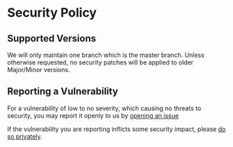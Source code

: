 # Security Policy

## Supported Versions

We will only maintain one branch which is the master branch. Unless otherwise requested, no security patches will be applied to older Major/Minor versions. 

## Reporting a Vulnerability

For a vulnerability of low to no severity, which causing no threats to security, you may report it openly to us by [opening an issue](https://github.com/excitedplus1s/utlscm/issues/new)

If the vulnerability you are reporting inflicts some security impact, please [do so privately](https://github.com/excitedplus1s/utlscm/security/advisories/new).
